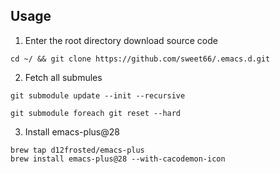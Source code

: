 ## Usage
1. Enter the root directory download source code
```
cd ~/ && git clone https://github.com/sweet66/.emacs.d.git
```

2. Fetch all submules
```
git submodule update --init --recursive

git submodule foreach git reset --hard
```

3. Install emacs-plus@28
```
brew tap d12frosted/emacs-plus
brew install emacs-plus@28 --with-cacodemon-icon
```
